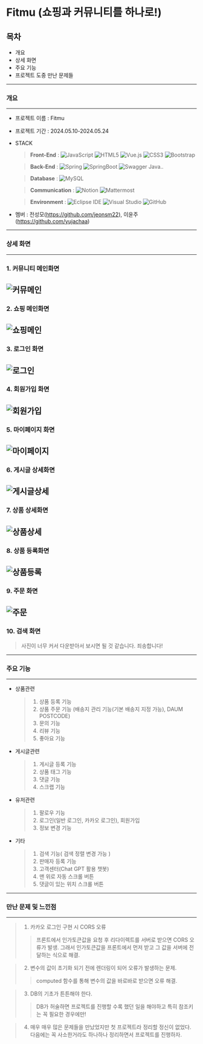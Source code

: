 # Fitmu (쇼핑과 커뮤니티를 하나로!)
## 목차
* 개요
* 상세 화면
* 주요 기능
* 프로젝트 도중 만난 문제들

---
### 개요
---
* 프로젝트 이름 : Fitmu
* 프로젝트 기간 : 2024.05.10-2024.05.24
* STACK
  > **Front-End** :
  > <img alt="JavaScript" src ="https://img.shields.io/badge/JavaScript-F7DF1E.svg?&style=flat-square&logo=JavaScript&logoColor=white"/> <img alt="HTML5" src ="https://img.shields.io/badge/HTML5-E34F26.svg?&style=flat-square&logo=HTML5&logoColor=white"/> <img alt="Vue.js" src ="https://img.shields.io/badge/Vue.js-4FC08D.svg?&style=flat-square&logo=Vue.js&logoColor=white"/> <img alt="CSS3" src ="https://img.shields.io/badge/CSS3-1572B6.svg?&style=flat-square&logo=CSS3&logoColor=white"/> <img alt="Bootstrap" src ="https://img.shields.io/badge/Bootstrap-7952B3.svg?&style=flat-square&logo=Bootstrap&logoColor=white"/>

  > **Back-End** :
  > <img alt="Spring" src ="https://img.shields.io/badge/Spring-6DB33F.svg?&style=flat-square&logo=Spring&logoColor=white"/> <img alt="SpringBoot" src ="https://img.shields.io/badge/SpringBoot-6DB33F.svg?&style=flat-square&logo=SpringBoot&logoColor=white"/> <img alt="Swagger" src ="https://img.shields.io/badge/Swagger-85EA2D.svg?&style=flat-square&logo=Swagger&logoColor=white"/> Java..
  
  > **Database** :
  > <img alt="MySQL" src ="https://img.shields.io/badge/MySQL-4479A1.svg?&style=flat-square&logo=MySQL&logoColor=white"/>

  > **Communication** :
  > <img alt="Notion" src ="https://img.shields.io/badge/Notion-000000.svg?&style=flat-square&logo=Notion&logoColor=white"/> <img alt="Mattermost" src ="https://img.shields.io/badge/Mattermost-0058CC.svg?&style=flat-square&logo=Mattermost&logoColor=white"/>

  > **Environment** :
  > <img alt="Eclipse IDE" src ="https://img.shields.io/badge/Eclipse IDE-2C2255.svg?&style=flat-square&logo=Eclipse IDE&logoColor=white"/> <img alt="Visual Studio" src ="https://img.shields.io/badge/Visual Studio-5C2D91.svg?&style=flat-square&logo=Visual Studio&logoColor=white"/> <img alt="GitHub" src ="https://img.shields.io/badge/GitHub-181717.svg?&style=flat-square&logo=GitHub&logoColor=white"/>
* 멤버 : 전성모(<https://github.com/jeonsm22>), 이윤주(<https://github.com/yujachaa>)

---
### 상세 화면
---
### 1. 커뮤니티 메인화면
![커뮤메인](https://github.com/jeonsm22/Fitmu/assets/136889446/96e672da-0e2e-44f9-874a-c243691c2608)
---
### 2. 쇼핑 메인화면
![쇼핑메인](https://github.com/jeonsm22/Fitmu/assets/136889446/bca3faa6-b84a-40ea-9482-87a583c7c594)
---
### 3. 로그인 화면
![로그인](https://github.com/jeonsm22/Fitmu/assets/136889446/14712ed8-1ac7-406c-bd51-0eabb4c25529)
---
### 4. 회원가입 화면
![회원가입](https://github.com/jeonsm22/Fitmu/assets/136889446/f9f9efff-ff7d-4e8b-b469-a17ae781e868)
---
### 5. 마이페이지 화면
![마이페이지](https://github.com/jeonsm22/Fitmu/assets/136889446/0cd395be-2796-4fcc-9b49-3c2c4b2a94b5)
---
### 6. 게시글 상세화면
![게시글상세](https://github.com/jeonsm22/Fitmu/assets/136889446/3362d03c-048c-4fbf-9bba-ecb2523833d0)
---
### 7. 상품 상세화면
![상품상세](https://github.com/jeonsm22/Fitmu/assets/136889446/9990e1f3-a486-419e-8486-6d507e263f87)
---
### 8. 상품 등록화면
![상품등록](https://github.com/jeonsm22/Fitmu/assets/136889446/d4a0aa3d-da92-4b15-a6f0-a6f9b50e365f)
---
### 9. 주문 화면
![주문](https://github.com/jeonsm22/Fitmu/assets/136889446/6eb34a83-dca8-4585-98a8-f0b74da06f06)
---
### 10. 검색 화면
> 사진이 너무 커서 다운받아서 보시면 될 것 같습니다. 죄송합니다!

---
### 주요 기능
---
* 상품관련
  > 1. 상품 등록 기능
  > 2. 상품 주문 기능 (배송지 관리 기능(기본 배송지 지정 가능), DAUM POSTCODE)
  > 3. 문의 기능
  > 4. 리뷰 기능
  > 5. 좋아요 기능

* 게시글관련
  > 1. 게시글 등록 기능
  > 2. 상품 태그 기능
  > 3. 댓글 기능
  > 4. 스크랩 기능

* 유저관련
  > 1. 팔로우 기능
  > 2. 로그인(일반 로그인, 카카오 로그인), 회원가입
  > 3. 정보 변경 기능

* 기타
  > 1. 검색 기능( 검색 정렬 변경 가능 )
  > 2. 판매자 등록 기능
  > 3. 고객센터(Chat GPT 활용 챗봇)
  > 4. 맨 위로 자동 스크롤 버튼
  > 5. 댓글이 있는 위치 스크롤 버튼

---
### 만난 문제 및 느낀점
---
> 1. 카카오 로그인 구현 시 CORS 오류
>> 프론트에서 인가토큰값을 요청 후 리다이렉트를 서버로 받으면 CORS 오류가 발생.
>> 그래서 인가토큰값을 프론트에서 먼저 받고 그 값을 서버에 전달하는 식으로 해결.

> 2. 변수의 값이 초기화 되기 전에 렌더링이 되어 오류가 발생하는 문제.
>> computed 함수를 통해 변수의 값을 바로바로 받으면 오류 해결.

> 3. DB의 기초가 튼튼해야 한다.
>> DB가 허술하면 프로젝트를 진행할 수록 했던 일을 해야하고 특히 참조키는 꼭 필요한 경우에만!

> 4. 매우 매우 많은 문제들을 만났었지만 첫 프로젝트라 정리할 정신이 없었다. 다음에는 꼭 사소한거라도 하나하나 정리하면서 프로젝트를 진행하자.
